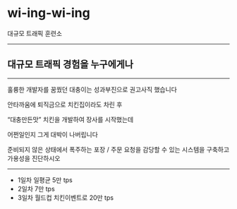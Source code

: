 # wi-ing-wi-ing
대규모 트래픽 훈련소

---



## 대규모 트래픽 경험을 누구에게나

---

훌륭한 개발자를 꿈꿨던 대충이는 성과부진으로 권고사직 했습니다

안타까움에 퇴직금으로 치킨집이라도 차린 후

“대충만든맛” 치킨을 개발하여 장사를 시작했는데

어쩐일인지 그게 대박이 나버립니다

준비되지 않은 상태에서 폭주하는 포장 / 주문 요청을 감당할 수 있는 시스템을 구축하고 가용성을 진단하시오

---

- 1일차 일평균 5만 tps
- 2일차 7만 tps
- 3일차 월드컵 치킨이벤트로 20만 tps
